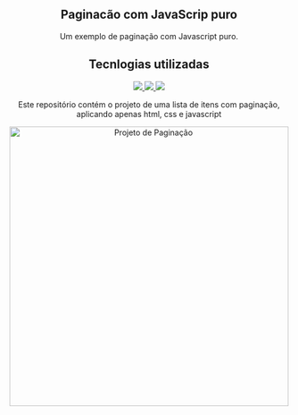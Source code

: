 <p align="center">
<h2 align="center">Paginacão com JavaScrip puro</h2> 
<p align="center">Um exemplo de paginação com Javascript puro. </p>
</p>

<h2 align="center"> Tecnlogias utilizadas</h2>

<p align="center">
  <a href="https://www.w3schools.com/css/" >
   <img src="https://img.shields.io/badge/CSS-3-gray.svg?color=1572B6&?style=flat&logo=appveyor"/>
  </a>
  <a href="https://developer.mozilla.org/pt-BR/docs/orphaned/Web/Guide/HTML/HTML5" >
   <img src="https://img.shields.io/badge/HTML-5-gray.svg?color=E34F26&?style=flat&logo=appveyor"/>
  </a>
    <a href="https://developer.mozilla.org/pt-BR/docs/Web/JavaScript" >
   <img src="https://img.shields.io/badge/Javacript--gray.svg?color=E34F26&?style=flat&logo=appveyor"/>
  </a>
</p>

<p align="center">
  <p align="center">Este repositório contém o projeto de uma lista de itens com paginação, aplicando apenas html, css e javascript  </p>
</p>
<p align="center">
 <img width="500px" src="https://user-images.githubusercontent.com/79278484/168497661-0c8275a7-3497-4163-a6ec-38c61b1fddcf.png" align="center" alt="Projeto de Paginação">

